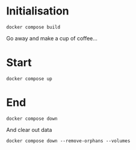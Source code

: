 # Initialisation

`docker compose build`

Go away and make a cup of coffee...

# Start

`docker compose up`

# End

`docker compose down`

And clear out data

`docker compose down --remove-orphans --volumes`

